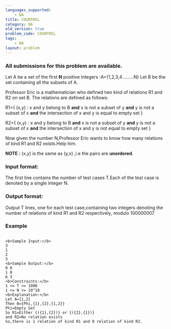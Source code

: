 ```yaml
---
languages_supported:
    - NA
title: COUNTREL
category: NA
old_version: true
problem_code: COUNTREL
tags:
    - NA
layout: problem
---
```

###  All submissions for this problem are available. 

Let A be a set of the first **N** positive integers :A={1,2,3,4.........N} 
Let B be the set containing all the subsets of A.

Professor Eric is a mathematician who defined two kind of relations R1 and R2 on set B. 
The relations are defined as follows: 

R1={ (x,y) : x and y belong to B **and** x is not a subset of y **and** y is not a subset of x **and** the intersection of x and y is equal to empty set } 

R2={ (x,y) : x and y belong to B **and** x is not a subset of y **and** y is not a subset of x **and** the intersection of x and y is not equal to empty set }

Now given the number N,Professor Eric wants to know how many relations of kind R1 and R2 exists.Help him. 

**NOTE :** (x,y) is the same as (y,x) ,i.e the pairs are **unordered**.

### Input format:

The first line contains the number of test cases T.Each of the test case is denoted by a single integer N.

### Output format:

Output T lines, one for each test case,containing two integers denoting the number of relations of kind R1 and R2 respectively, modulo 100000007.

### Example

```

<b>Sample Input:</b>
3
1
2
3
<b>Sample Output:</b>
0 0
1 0
6 3
<b>Constraints:</b>
1 <= T <= 1000
1 <= N <= 10^18
<b>Explanation:</b>
Let A={1,2}
Then B={Phi,{1},{2},{1,2}}
Phi=Empty Set
So R1=Either {({1},{2})} or {({2},{1})}
and R2=No relation exists
So,there is 1 relation of kind R1 and 0 relation of kind R2.

```